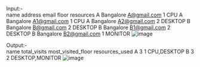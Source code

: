 Input:-				
name	address	email	floor	resources
A	Bangalore	A@gmail.com	1	CPU
A	Bangalore	A1@gmail.com	1	CPU
A	Bangalore	A2@gmail.com	2	DESKTOP
B	Bangalore	B@gmail.com	2	DESKTOP
B	Bangalore	B1@gmail.com	2	DESKTOP
B	Bangalore	B2@gmail.com	1	MONITOR
![image](https://github.com/onkarbankar111/SQL-Practice/assets/164195447/728078a2-6dd4-4f11-98f4-3c1bfb39fd76)


Output:-			
name	total_visits	most_visited_floor	resources_used
A	3	1	CPU,DESKTOP
B	3	2	DESKTOP,MONITOR
![image](https://github.com/onkarbankar111/SQL-Practice/assets/164195447/f68ca155-d896-43fe-8697-4ce7de24ccda)
